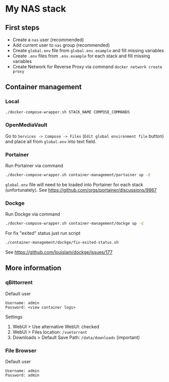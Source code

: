 # My NAS stack

## First steps

- Create a `nas` user (recommended)
- Add current user to `nas` group (recommended)
- Create `global.env` file from `global.env.example` and fill missing variables
- Create `.env` files from `.env.example` for each stack and fill missing variables
- Create Network for Reverse Proxy via command `docker network create proxy`

## Container management

### Local

```sh
./docker-compose-wrapper.sh STACK_NAME COMPOSE_COMMANDS
```

### OpenMediaVault

Go to `Services -> Compose -> Files` (`Edit global environment file` button) and place all from `global.env` into text field.

### Portainer

Run Portainer via command

```sh
./docker-compose-wrapper.sh container-management/portainer up -d
```

`global.env` file will need to be loaded into Portainer for each stack (unfortunately). See https://github.com/orgs/portainer/discussions/9867

### Dockge

Run Dockge via command

```sh
./docker-compose-wrapper.sh container-management/dockge up -d
```

For fix "exited" status just run script

```sh
./container-management/dockge/fix-exited-status.sh
```

See https://github.com/louislam/dockge/issues/177

## More information

### qBittorrent

Default user

```
Username: admin
Password: <view container logs>
```

Settings
1. WebUI > Use alternative WebUI: checked
2. WebUI > Files location: `/vuetorrent`
3. Downloads > Default Save Path: `/data/downloads` (important)

### File Browser

Default user

```
Username: admin
Password: admin
```
